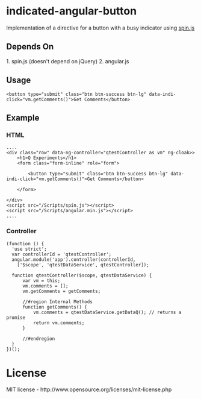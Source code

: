 indicated-angular-button
========================

Implementation of a directive for a button with a busy indicator using <a href='http://fgnass.github.io/spin.js/' target='_blank'>spin.js</a>

<h2>Depends On</h2>
1. spin.js (doesn't depend on jQuery)
2. angular.js

<h2>Usage</h2>

    <button type="submit" class="btn btn-success btn-lg" data-indi-click="vm.getComments()">Get Comments</button>

<h2>Example</h2>
<h3>HTML</h3>
    
    ....
    <div class="row" data-ng-controller="qtestController as vm" ng-cloak>>
        <h1>Q Experiments</h1>
        <form class="form-inline" role="form">
    
            <button type="submit" class="btn btn-success btn-lg" data-indi-click="vm.getComments()">Get Comments</button>
    
        </form>
       
    </div>
    <script src="/Scripts/spin.js"></script>
    <script src="/Scripts/angular.min.js"></script>
    ....

<h3>Controller</h3>
    
    (function () {
      'use strict';
      var controllerId = 'qtestController';
      angular.module('app').controller(controllerId,
  		['$scope', 'qtestDataService', qtestController]);
  
      function qtestController($scope, qtestDataService) {
          var vm = this;
          vm.comments = [];
          vm.getComments = getComments;
  
          //#region Internal Methods        
          function getComments() {
              vm.comments = qtestDataService.getDataQ(); // returns a promise
              return vm.comments;
          }
  
          //#endregion
      }
    })();
    
<h1>License</h1>
MIT license - http://www.opensource.org/licenses/mit-license.php
